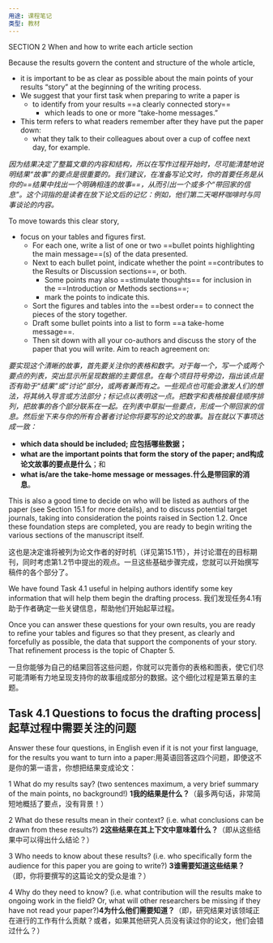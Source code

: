 ```yaml
---
用途: 课程笔记
类型: 教材
---
```


SECTION 2 
When and how to write each article section

Because the results govern the content and structure of the whole article, 
- it is important to be as clear as possible about the main points of your results “story” at the beginning of the writing process. 
- We suggest that your first task when preparing to write a paper is 
	- to identify from your results ==a clearly connected story== 
		- which leads to one or more “take-home messages.” 
- This term refers to what readers remember after they have put the paper down: 
	- what they talk to their colleagues about over a cup of coffee next day, for example.

*因为结果决定了整篇文章的内容和结构，所以在写作过程开始时，尽可能清楚地说明结果“故事”的要点是很重要的。我们建议，在准备写论文时，你的首要任务是从你的==结果中找出一个明确相连的故事==，从而引出一个或多个“带回家的信息”。这个词指的是读者在放下论文后的记忆：例如，他们第二天喝杯咖啡时与同事谈论的内容。*

To move towards this clear story, 
- focus on your tables and figures first. 
	- For each one, write a list of one or two ==bullet points highlighting the main message==(s) of the data presented. 
	- Next to each bullet point, indicate whether the point ==contributes to the Results or Discussion sections==, or both. 
		- Some points may also ==stimulate thoughts== for inclusion in the ==Introduction or Methods sections==; 
		- mark the points to indicate this. 
	- Sort the figures and tables into the ==best order== to connect the pieces of the story together. 
	- Draft some bullet points into a list to form ==a take-home message==. 
	- Then sit down with all your co-authors and discuss the story of the paper that you will write. Aim to reach agreement on:

*要实现这个清晰的故事，首先要关注你的表格和数字。对于每一个，写一个或两个要点的列表，突出显示所呈现数据的主要信息。在每个项目符号旁边，指出该点是否有助于“结果”或“讨论”部分，或两者兼而有之。一些观点也可能会激发人们的想法，将其纳入导言或方法部分；标记点以表明这一点。把数字和表格按最佳顺序排列，把故事的各个部分联系在一起。在列表中草拟一些要点，形成一个带回家的信息。然后坐下来与你的所有合著者讨论你将要写的论文的故事。旨在就以下事项达成一致：*

- **which data should be included; 应包括哪些数据；**
- **what are the important points that form the story of the paper; and构成论文故事的要点是什么**；和
- **what is/are the take-home message or messages.什么是带回家的消息**。

This is also a good time to decide on who will be listed as authors of the paper (see Section 15.1 for more details), and to discuss potential target journals, taking into consideration the points raised in Section 1.2. Once these foundation steps are completed, you are ready to begin writing the various sections of the manuscript itself.

这也是决定谁将被列为论文作者的好时机（详见第15.1节），并讨论潜在的目标期刊，同时考虑第1.2节中提出的观点。一旦这些基础步骤完成，您就可以开始撰写稿件的各个部分了。

We have found Task 4.1 useful in helping authors identify some key information that will help them begin the drafting process.
我们发现任务4.1有助于作者确定一些关键信息，帮助他们开始起草过程。

Once you can answer these questions for your own results, you are ready to refine your tables and figures so that they present, as clearly and forcefully as possible, the data that support the components of your story. That refinement process is the topic of Chapter 5.

一旦你能够为自己的结果回答这些问题，你就可以完善你的表格和图表，使它们尽可能清晰有力地呈现支持你的故事组成部分的数据。这个细化过程是第五章的主题。

## Task 4.1 Questions to focus the drafting process|起草过程中需要关注的问题

Answer these four questions, in English even if it is not your first language, for the results you want to turn into a paper:用英语回答这四个问题，即使这不是你的第一语言，你想把结果变成论文：

1 What do my results say? (two sentences maximum, a very brief summary of the main points, no background!) **1我的结果是什么？**（最多两句话，非常简短地概括了要点，没有背景！）

2 What do these results mean in their context? (i.e. what conclusions can be drawn from these results?) **2这些结果在其上下文中意味着什么？**（即从这些结果中可以得出什么结论？）

3 Who needs to know about these results? (i.e. who specifically form the audience for this paper you are going to write?) **3谁需要知道这些结果？**（即，你将要撰写的这篇论文的受众是谁？）

4 Why do they need to know? (i.e. what contribution will the results make to ongoing work in the field? Or, what will other researchers be missing if they have not read your paper?)**4为什么他们需要知道？**（即，研究结果对该领域正在进行的工作有什么贡献？或者，如果其他研究人员没有读过你的论文，他们会错过什么？）























